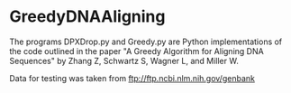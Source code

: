 # GreedyDNAAligning

The programs DPXDrop.py and Greedy.py are Python implementations of the code outlined in the paper "A Greedy Algorithm for Aligning DNA Sequences" by Zhang Z, Schwartz S, Wagner L, and Miller W.

Data for testing was taken from ftp://ftp.ncbi.nlm.nih.gov/genbank
